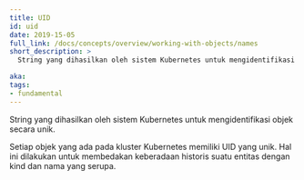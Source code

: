 ```yaml
---
title: UID
id: uid
date: 2019-15-05
full_link: /docs/concepts/overview/working-with-objects/names
short_description: >
  String yang dihasilkan oleh sistem Kubernetes untuk mengidentifikasi objek secara unik.

aka:
tags:
- fundamental
---
```

 String yang dihasilkan oleh sistem Kubernetes untuk mengidentifikasi objek secara unik.

<!--more-->

Setiap objek yang ada pada kluster Kubernetes memiliki UID yang unik. Hal ini dilakukan untuk membedakan keberadaan historis suatu entitas dengan kind dan nama yang serupa.
